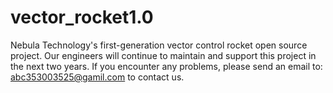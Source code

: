 # vector_rocket1.0
Nebula Technology's first-generation vector control rocket open source project.
Our engineers will continue to maintain and support this project in the next two years.
If you encounter any problems, please send an email to: abc353003525@gamil.com to contact us.
